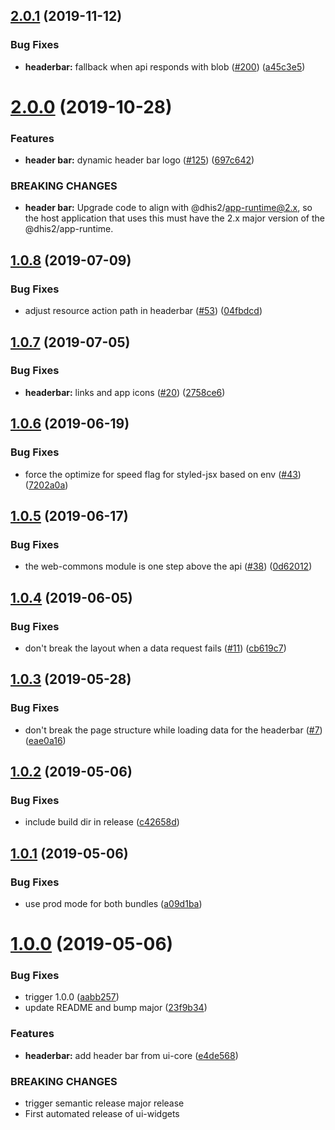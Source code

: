 ## [2.0.1](https://github.com/dhis2/ui-widgets/compare/v2.0.0...v2.0.1) (2019-11-12)


### Bug Fixes

* **headerbar:** fallback when api responds with blob ([#200](https://github.com/dhis2/ui-widgets/issues/200)) ([a45c3e5](https://github.com/dhis2/ui-widgets/commit/a45c3e5aeb29c2b71dac5c945187a5cd74e70a3d))

# [2.0.0](https://github.com/dhis2/ui-widgets/compare/v1.0.8...v2.0.0) (2019-10-28)


### Features

* **header bar:** dynamic header bar logo ([#125](https://github.com/dhis2/ui-widgets/issues/125)) ([697c642](https://github.com/dhis2/ui-widgets/commit/697c6420d3c6af4f1aaa3a8c96b31af1ce1f9e19))


### BREAKING CHANGES

* **header bar:** Upgrade code to align with @dhis2/app-runtime@2.x, so the host application that uses this must have the 2.x major version of the @dhis2/app-runtime.

## [1.0.8](https://github.com/dhis2/ui-widgets/compare/v1.0.7...v1.0.8) (2019-07-09)


### Bug Fixes

* adjust resource action path in headerbar ([#53](https://github.com/dhis2/ui-widgets/issues/53)) ([04fbdcd](https://github.com/dhis2/ui-widgets/commit/04fbdcd))

## [1.0.7](https://github.com/dhis2/ui-widgets/compare/v1.0.6...v1.0.7) (2019-07-05)


### Bug Fixes

* **headerbar:** links and app icons ([#20](https://github.com/dhis2/ui-widgets/issues/20)) ([2758ce6](https://github.com/dhis2/ui-widgets/commit/2758ce6))

## [1.0.6](https://github.com/dhis2/ui-widgets/compare/v1.0.5...v1.0.6) (2019-06-19)


### Bug Fixes

* force the optimize for speed flag for styled-jsx based on env ([#43](https://github.com/dhis2/ui-widgets/issues/43)) ([7202a0a](https://github.com/dhis2/ui-widgets/commit/7202a0a))

## [1.0.5](https://github.com/dhis2/ui-widgets/compare/v1.0.4...v1.0.5) (2019-06-17)


### Bug Fixes

* the web-commons module is one step above the api ([#38](https://github.com/dhis2/ui-widgets/issues/38)) ([0d62012](https://github.com/dhis2/ui-widgets/commit/0d62012))

## [1.0.4](https://github.com/dhis2/ui-widgets/compare/v1.0.3...v1.0.4) (2019-06-05)


### Bug Fixes

* don't break the layout when a data request fails ([#11](https://github.com/dhis2/ui-widgets/issues/11)) ([cb619c7](https://github.com/dhis2/ui-widgets/commit/cb619c7))

## [1.0.3](https://github.com/dhis2/ui-widgets/compare/v1.0.2...v1.0.3) (2019-05-28)


### Bug Fixes

* don't break the page structure while loading data for the headerbar ([#7](https://github.com/dhis2/ui-widgets/issues/7)) ([eae0a16](https://github.com/dhis2/ui-widgets/commit/eae0a16))

## [1.0.2](https://github.com/dhis2/ui-widgets/compare/v1.0.1...v1.0.2) (2019-05-06)


### Bug Fixes

* include build dir in release ([c42658d](https://github.com/dhis2/ui-widgets/commit/c42658d))

## [1.0.1](https://github.com/dhis2/ui-widgets/compare/v1.0.0...v1.0.1) (2019-05-06)


### Bug Fixes

* use prod mode for both bundles ([a09d1ba](https://github.com/dhis2/ui-widgets/commit/a09d1ba))

# [1.0.0](https://github.com/dhis2/ui-widgets/compare/v0.1.0...v1.0.0) (2019-05-06)


### Bug Fixes

* trigger 1.0.0 ([aabb257](https://github.com/dhis2/ui-widgets/commit/aabb257))
* update README and bump major ([23f9b34](https://github.com/dhis2/ui-widgets/commit/23f9b34))


### Features

* **headerbar:** add header bar from ui-core ([e4de568](https://github.com/dhis2/ui-widgets/commit/e4de568))


### BREAKING CHANGES

* trigger semantic release major release
* First automated release of ui-widgets
